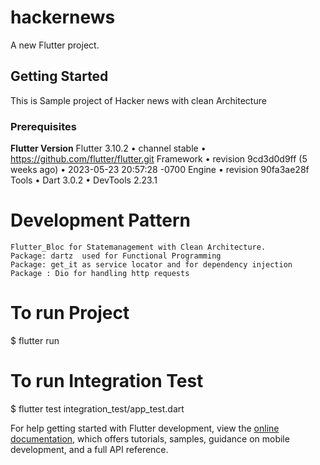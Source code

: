 # hackernews

A new Flutter project.

## Getting Started

This is Sample project of Hacker news with clean Architecture 

### Prerequisites
**Flutter Version**
Flutter 3.10.2 • channel stable • https://github.com/flutter/flutter.git
Framework • revision 9cd3d0d9ff (5 weeks ago) • 2023-05-23 20:57:28 -0700
Engine • revision 90fa3ae28f
Tools • Dart 3.0.2 • DevTools 2.23.1

# Development Pattern
	Flutter_Bloc for Statemanagement with Clean Architecture.
	Package: dartz  used for Functional Programming
	Package: get_it as service locator and for dependency injection
	Package : Dio for handling http requests

# To run Project
   $ flutter run 

# To run Integration Test
  $ flutter test integration_test/app_test.dart  


For help getting started with Flutter development, view the
[online documentation](https://docs.flutter.dev/), which offers tutorials,
samples, guidance on mobile development, and a full API reference.
